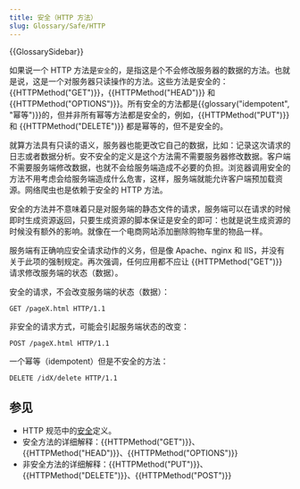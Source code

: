 ```yaml
---
title: 安全（HTTP 方法）
slug: Glossary/Safe/HTTP
---
```


{{GlossarySidebar}}

如果说一个 HTTP 方法是`安全`的，是指这是个不会修改服务器的数据的方法。也就是说，这是一个对服务器只读操作的方法。这些方法是安全的：{{HTTPMethod("GET")}}，{{HTTPMethod("HEAD")}} 和 {{HTTPMethod("OPTIONS")}}。所有安全的方法都是{{glossary("idempotent", "幂等")}}的，但并非所有幂等方法都是安全的，例如，{{HTTPMethod("PUT")}} 和 {{HTTPMethod("DELETE")}} 都是幂等的，但不是安全的。

就算方法具有只读的语义，服务器也能更改它自己的数据，比如：记录这次请求的日志或者数据分析。安不安全的定义是这个方法需不需要服务器修改数据。客户端不需要服务端修改数据，也就不会给服务端造成不必要的负担。浏览器调用安全的方法不用考虑会给服务端造成什么危害，这样，服务端就能允许客户端预加载资源。网络爬虫也是依赖于安全的 HTTP 方法。

安全的方法并不意味着只是对服务端的静态文件的请求，服务端可以在请求的时候即时生成资源返回，只要生成资源的脚本保证是安全的即可：也就是说生成资源的时候没有额外的影响。就像在一个电商网站添加删除购物车里的物品一样。

服务端有正确响应安全请求动作的义务，但是像 Apache、nginx 和 IIS，并没有关于此项的强制规定。再次强调，任何应用都不应让 {{HTTPMethod("GET")}} 请求修改服务端的状态（数据）。

安全的请求，不会改变服务端的状态（数据）：

```http
GET /pageX.html HTTP/1.1
```

非安全的请求方式，可能会引起服务端状态的改变：

```http
POST /pageX.html HTTP/1.1
```

一个幂等（idempotent）但是不安全的方法：

```http
DELETE /idX/delete HTTP/1.1
```

## 参见

- HTTP 规范中的[安全](https://httpwg.org/specs/rfc9110.html#safe.methods)定义。
- 安全方法的详细解释：{{HTTPMethod("GET")}}、{{HTTPMethod("HEAD")}}、{{HTTPMethod("OPTIONS")}}
- 非安全方法的详细解释：{{HTTPMethod("PUT")}}、{{HTTPMethod("DELETE")}}、{{HTTPMethod("POST")}}
